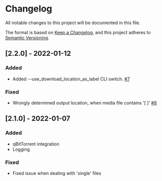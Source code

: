 # Changelog
All notable changes to this project will be documented in this file.

The format is based on [Keep a Changelog](https://keepachangelog.com/en/1.0.0/),
and this project adheres to [Semantic Versioning](https://semver.org/spec/v2.0.0.html).

## [2.2.0] - 2022-01-12
### Added
- Added --use_download_location_as_label CLI switch. [#7](https://github.com/jprevc/plexify/issues/7)

### Fixed
- Wrongly determined output location, when media file contains '[ ]' [#8](https://github.com/jprevc/plexify/issues/8)


## [2.1.0] - 2022-01-07

### Added
- qBitTorrent integration
- Logging

### Fixed
- Fixed issue when dealing with 'single' files
